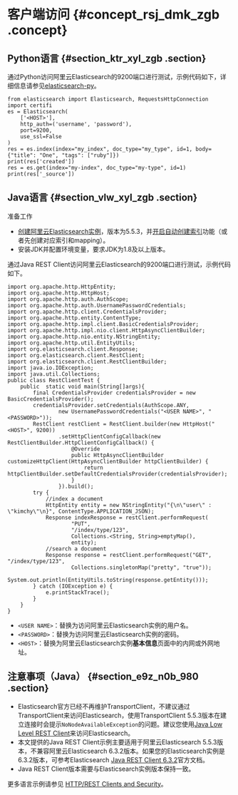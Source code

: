 # 客户端访问 {#concept_rsj_dmk_zgb .concept}

## Python语言 {#section_ktr_xyl_zgb .section}

通过Python访问阿里云Elasticsearch的9200端口进行测试，示例代码如下，详细信息请参见[elasticsearch-py](https://www.elastic.co/guide/en/elasticsearch/client/python-api/current/index.html)。

``` {#codeblock_b9d_hxk_skc}
from elasticsearch import Elasticsearch, RequestsHttpConnection
import certifi
es = Elasticsearch(
    ['<HOST>'],
    http_auth=('username', 'password'),
    port=9200,
    use_ssl=False
)
res = es.index(index="my_index", doc_type="my_type", id=1, body={"title": "One", "tags": ["ruby"]})
print(res['created'])
res = es.get(index="my-index", doc_type="my-type", id=1)
print(res['_source'])
```

## Java语言 {#section_vlw_xyl_zgb .section}

 准备工作 

-   [创建阿里云Elasticsearch实例](cn.zh-CN/快速入门/购买和配置.md#)，版本为5.5.3，并[开启自动创建索引](../../../../cn.zh-CN/用户指南/实例管理/ES集群配置.md)功能（或者先创建对应索引和mapping）。
-   安装JDK并配置环境变量，要求JDK为1.8及以上版本。

通过Java REST Client访问阿里云Elasticsearch的9200端口进行测试，示例代码如下。

``` {#codeblock_xiu_cju_ikl}
import org.apache.http.HttpEntity;
import org.apache.http.HttpHost;
import org.apache.http.auth.AuthScope;
import org.apache.http.auth.UsernamePasswordCredentials;
import org.apache.http.client.CredentialsProvider;
import org.apache.http.entity.ContentType;
import org.apache.http.impl.client.BasicCredentialsProvider;
import org.apache.http.impl.nio.client.HttpAsyncClientBuilder;
import org.apache.http.nio.entity.NStringEntity;
import org.apache.http.util.EntityUtils;
import org.elasticsearch.client.Response;
import org.elasticsearch.client.RestClient;
import org.elasticsearch.client.RestClientBuilder;
import java.io.IOException;
import java.util.Collections;
public class RestClientTest {
    public  static void main(String[]args){
        final CredentialsProvider credentialsProvider = new BasicCredentialsProvider();
        credentialsProvider.setCredentials(AuthScope.ANY,
                new UsernamePasswordCredentials("<USER NAME>", "<PASSWORD>"));
        RestClient restClient = RestClient.builder(new HttpHost("<HOST>", 9200))
                .setHttpClientConfigCallback(new RestClientBuilder.HttpClientConfigCallback() {
                    @Override
                    public HttpAsyncClientBuilder customizeHttpClient(HttpAsyncClientBuilder httpClientBuilder) {
                        return httpClientBuilder.setDefaultCredentialsProvider(credentialsProvider);
                    }
                }).build();
        try {
            //index a document
            HttpEntity entity = new NStringEntity("{\n\"user\" : \"kimchy\"\n}", ContentType.APPLICATION_JSON);
            Response indexResponse = restClient.performRequest(
                    "PUT",
                    "/index/type/123",
                    Collections.<String, String>emptyMap(),
                    entity);
            //search a document
            Response response = restClient.performRequest("GET", "/index/type/123",
                    Collections.singletonMap("pretty", "true"));
            System.out.println(EntityUtils.toString(response.getEntity()));
        } catch (IOException e) {
            e.printStackTrace();
        }
    }
}
```

-   `<USER NAME>`：替换为访问阿里云Elasticsearch实例的用户名。
-   `<PASSWORD>`：替换为访问阿里云Elasticsearch实例的密码。
-   `<HOST>`：替换为阿里云Elasticsearch实例**基本信息**页面中的内网或外网地址。

## 注意事项（Java） {#section_e9z_n0b_980 .section}

-   Elasticsearch官方已经不再维护TransportClient，不建议通过TransportClient来访问Elasticsearch，使用TransportClient 5.5.3版本在建立连接时会提示`NoNodeAvailableException`的问题。建议您使用[Java Low Level REST Client](https://www.elastic.co/guide/en/elasticsearch/client/java-rest/5.5/_basic_authentication.html)来访问Elasticsearch。
-   本文提供的Java REST Client示例主要适用于阿里云Elasticsearch 5.5.3版本，不兼容阿里云Elasticsearch 6.3.2版本。如果您的Elasticsearch实例是6.3.2版本，可参考Elasticsearch [Java REST Client 6.3.2](https://www.elastic.co/guide/en/elasticsearch/client/java-rest/6.3/index.html)官方文档。
-   Java REST Client版本需要与Elasticsearch实例版本保持一致。

更多语言示例请参见 [HTTP/REST Clients and Security](https://www.elastic.co/guide/en/x-pack/current/http-clients.html)。

